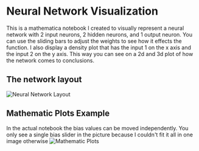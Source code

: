 # Neural Network Visualization

This is a mathematica notebook I created to visually represent a neural network with 2 input neurons, 2 hidden neurons, and 1 output neuron. You can use the sliding bars to adjust the weights to see how it effects the function. I also display a density plot that has the input 1 on the x axis and the input 2 on the y axis. This way you can see on a 2d and 3d plot of how the network comes to conclusions.

## The network layout
![Neural Network Layout](https://i.imgur.com/DFOpwV2.png)

## Mathematic Plots Example
In the actual notebook the bias values can be moved independently. You only see a single bias slider in the picture because I couldn't fit it all in one image otherwise
![Mathematic Plots](https://i.imgur.com/IEu8RQc.png)
